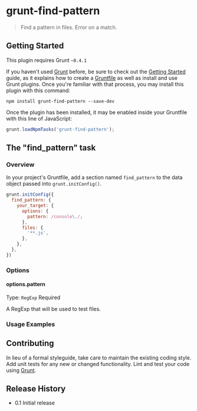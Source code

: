# grunt-find-pattern

> Find a pattern in files.  Error on a match.

## Getting Started
This plugin requires Grunt `~0.4.1`

If you haven't used [Grunt](http://gruntjs.com/) before, be sure to check out the [Getting Started](http://gruntjs.com/getting-started) guide, as it explains how to create a [Gruntfile](http://gruntjs.com/sample-gruntfile) as well as install and use Grunt plugins. Once you're familiar with that process, you may install this plugin with this command:

```shell
npm install grunt-find-pattern --save-dev
```

Once the plugin has been installed, it may be enabled inside your Gruntfile with this line of JavaScript:

```js
grunt.loadNpmTasks('grunt-find-pattern');
```

## The "find_pattern" task

### Overview
In your project's Gruntfile, add a section named `find_pattern` to the data object passed into `grunt.initConfig()`.

```js
grunt.initConfig({
  find_pattern: {
    your_target: {
      options: {
        pattern: /console\./;
      },
      files: {
        '**.js',
      },
    },
  },
})
```

### Options

#### options.pattern
Type: `RegExp`
Required

A RegExp that will be used to test files.

### Usage Examples

## Contributing
In lieu of a formal styleguide, take care to maintain the existing coding style. Add unit tests for any new or changed functionality. Lint and test your code using [Grunt](http://gruntjs.com/).

## Release History
* 0.1 Initial release
